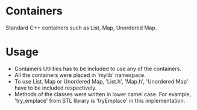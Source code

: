 # Containers
Standard C++ containers such as List, Map, Unordered Map.
# Usage
- Containers Utilities has to be included to use any of the containers.
- All the containers were placed in 'mylib' namespace.
- To use List, Map or Unordered Map, 'List.h', 'Map.h', 'Unordered Map' have to be included respectively.
- Methods of the classes were written in lower camel case. For example, 'try_emplace' from STL library is 'tryEmplace' in this implementation.
